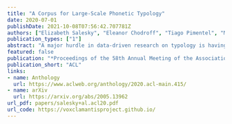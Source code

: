 ```yaml
---
title: "A Corpus for Large-Scale Phonetic Typology"
date: 2020-07-01
publishDate: 2021-10-08T07:56:42.707781Z
authors: ["Elizabeth Salesky", "Eleanor Chodroff", "Tiago Pimentel", "Matthew Wiesner", "Ryan Cotterell", "Alan W Black", "Jason Eisner"]
publication_types: ["1"]
abstract: "A major hurdle in data-driven research on typology is having sufficient data in many languages to draw meaningful conclusions. We present VoxClamantis v1.0, the first large-scale corpus for phonetic typology, with aligned segments and estimated phoneme-level labels in 690 readings spanning 635 languages, along with acoustic-phonetic measures of vowels and sibilants. Access to such data can greatly facilitate investigation of phonetic typology at a large scale and across many languages. However, it is non-trivial and computationally intensive to obtain such alignments for hundreds of languages, many of which have few to no resources presently available. We describe the methodology to create our corpus, discuss caveats with current methods and their impact on the utility of this data, and illustrate possible research directions through a series of case studies on the 48 highest-quality readings. Our corpus and scripts are publicly available for non-commercial use at https://voxclamantisproject.github.io."
featured: false
publication: "*Proceedings of the 58th Annual Meeting of the Association for Computational Linguistics*"
publication_short: "ACL"
links:
- name: Anthology
  url: https://www.aclweb.org/anthology/2020.acl-main.415/
- name: arXiv
  url: https://arxiv.org/abs/2005.13962
url_pdf: papers/salesky+al.acl20.pdf
url_code: https://voxclamantisproject.github.io/
---
```


